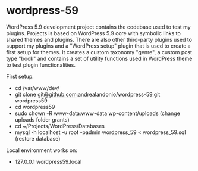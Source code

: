 # wordpress-59
WordPress 5.9 development project contains the codebase used to test my plugins. Projects is based on WordPress 5.9 core with symbolic links to shared themes and plugins. There are also other third-party plugins used to support my plugins and a "WordPress setup" plugin that is used to create a first setup for themes. It creates a custom taxonomy "genre", a custom post type "book" and contains a set of utility functions used in WordPress theme to test plugin functionalities.

First setup:
* cd /var/www/dev/
* git clone git@github.com:andrealandonio/wordpress-59.git wordpress59
* cd wordpress59
* sudo chown -R www-data:www-data wp-content/uploads (change uploads folder grants)
* cd ~/Projects/WordPress/Databases
* mysql -h localhost -u root -padmin wordpress_59 < wordpress_59.sql (restore database)

Local environment works on:
* 127.0.0.1   wordpress59.local
